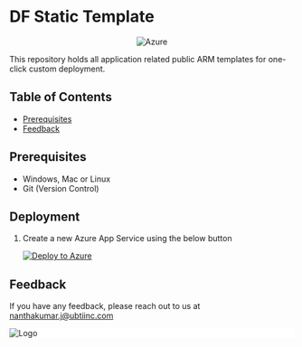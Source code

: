 # DF Static Template

<div align="center">

![Azure](https://img.shields.io/badge/azure-%230072C6.svg?style=for-the-badge&logo=microsoftazure&logoColor=white)


</div>

This repository holds all application related public ARM templates for one-click custom deployment.

## Table of Contents

- [Prerequisites](#prerequisites)
- [Feedback](#feedback)


## Prerequisites

- Windows, Mac or Linux
- Git (Version Control)

## Deployment

1. Create a new Azure App Service using the below button

    [![Deploy to Azure](https://aka.ms/deploytoazurebutton)](https://portal.azure.com/#create/Microsoft.Template/uri/)

## Feedback

If you have any feedback, please reach out to us at nanthakumar.j@ubtiinc.com

<div style="background-color: white">

![Logo](https://149510500.v2.pressablecdn.com/wp-content/uploads/2020/11/UBTI-Logo_Secondary-02.png)

</div>